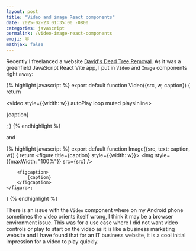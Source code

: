 ```yaml
---
layout: post
title: "Video and image React components"
date: 2025-02-23 01:35:00 -0800
categories: javascript
permalink: /video-image-react-components
emoji: 🕸️
mathjax: false
---
```


Recently I freelanced a website [David's Dead Tree Removal](https://davidtreeremoval.it.com). As it was a greenfield JavaScript React Vite app, I put in `Video` and `Image` components right away:

{% highlight javascript %}
export default function Video({src, w, caption}) {
    return <div title={caption}>
            <video style={{width: w}} autoPlay loop muted playsInline>
                <source src={src} type="video/mp4" />
            </video>
            <p>
                {caption}
            </p>
        </div>;
}
{% endhighlight %}

and 

{% highlight javascript %}
export default function Image({src, text: caption, w}) {
    return <figure title={caption} style={{width: w}}>
        <img style={{maxWidth: "100%"}} src={src} />

        <figcaption>
            {caption}
        </figcaption>
    </figure>;
}
{% endhighlight %}

There is an issue with the `Video` component where on my Android phone sometimes the video orients itself wrong, I think it may be a browser environment issue. This was for a use case where I did not want video controls or play to start on the video as it is like a business marketing website and I have found that for an IT business website, it is a cool initial impression for a video to play quickly. 